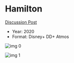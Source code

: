 # Hamilton

[Discussion Post](https://www.avsforum.com/threads/bass-eq-for-filtered-movies.2995212/post-59899408)

* Year: 2020
* Format: Disney+ DD+ Atmos

![img 0](https://i.imgur.com/ediWrOR.jpg)

![img 1](https://i.imgur.com/578gqze.png)

